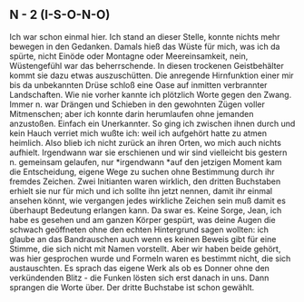 ## N - 2 (I-S-O-N-O)
Ich war schon einmal hier. Ich stand an dieser Stelle, konnte nichts mehr bewegen in den Gedanken. Damals hieß das Wüste für mich, was ich da spürte, nicht Einöde oder Montagne oder Meereinsamkeit, nein, Wüstengefühl war das beherrschende. In diesen trockenen Geistbehälter kommt sie dazu etwas auszuschütten. Die anregende Hirnfunktion einer mir bis da unbekannten Drüse schloß eine Oase auf inmitten verbrannter Landschaften. Wie nie vorher kannte ich plötzlich Worte gegen den Zwang. Immer n. war Drängen und Schieben in den gewohnten Zügen voller Mitmenschen; aber ich konnte darin herumlaufen ohne jemanden anzustoßen. Einfach ein Unerkannter. So ging ich zwischen ihnen durch und kein Hauch verriet mich wußte ich: weil ich aufgehört hatte zu atmen heimlich. Also blieb ich nicht zurück an ihren Orten, wo mich auch nichts aufhielt. Irgendwann war sie erschienen und wir sind vielleicht bis gestern n. gemeinsam gelaufen, nur *irgendwann *auf den jetzigen Moment kam die Entscheidung, eigene Wege zu suchen ohne Bestimmung durch ihr fremdes Zeichen. Zwei Initianten waren wirklich, den dritten Buchstaben erhielt sie nur für mich und ich sollte ihn jetzt nennen, damit ihr einmal ansehen könnt, wie vergangen jedes wirkliche Zeichen sein muß damit es überhaupt Bedeutung erlangen kann. Da swar es. Keine Sorge, Jean, ich habe es gesehen und am ganzen Körper gespürt, was deine Augen die schwach geöffneten ohne den echten Hintergrund sagen wollten: ich glaube an das Bandrauschen auch wenn es keinen Beweis gibt für eine Stimme, die sich nicht mit Namen vorstellt. Aber wir haben beide gehört, was hier gesprochen wurde und Formeln waren es bestimmt nicht, die sich austauschten. Es sprach das eigene Werk als ob es Donner ohne den verkündenden Blitz - die Funken lösten sich erst danach in uns. Dann sprangen die Worte über. Der dritte Buchstabe ist schon gewählt.   
